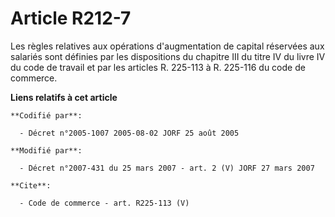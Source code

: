 # Article R212-7

Les règles relatives aux opérations d'augmentation de capital réservées aux salariés sont définies par les dispositions du
chapitre III du titre IV du livre IV du code de travail et par les articles R. 225-113 à R. 225-116 du code de commerce.

**Liens relatifs à cet article**

	**Codifié par**:

	  - Décret n°2005-1007 2005-08-02 JORF 25 août 2005

	**Modifié par**:

	  - Décret n°2007-431 du 25 mars 2007 - art. 2 (V) JORF 27 mars 2007

	**Cite**:

	  - Code de commerce - art. R225-113 (V)
